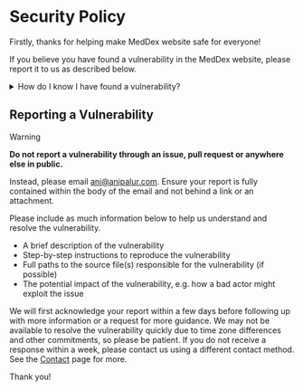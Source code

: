 # Security Policy

Firstly, thanks for helping make MedDex website safe for everyone!

If you believe you have found a vulnerability in the MedDex website, please report it to us as
described below.

<details>

<summary>How do I know I have found a vulnerability?</summary>

Ask yourself these questions:

- Can I access something I should not have access to?
- Can I disable something for other people?
- Can I change the functionality of the website?

If you answered 'yes' to any of these questions, you are probably dealing with a vulnerability.
Even if you answered 'no' to all questions, you might still be dealing with a vulnerability.
If you are unsure, email [ani@anipalur.com].

</details>

## Reporting a Vulnerability

> [!WARNING]  
> **Do not report a vulnerability through an issue, pull request or anywhere else in public.**

Instead, please email [ani@anipalur.com]. Ensure your report is fully contained within the body of the
email and not behind a link or an attachment.

Please include as much information below to help us understand and resolve the vulnerability.

- A brief description of the vulnerability
- Step-by-step instructions to reproduce the vulnerability
- Full paths to the source file(s) responsible for the vulnerability (if possible)
- The potential impact of the vulnerability, e.g. how a bad actor might exploit the issue

We will first acknowledge your report within a few days before following up with more information or
a request for more guidance.
We may not be available to resolve the vulnerability quickly due to time zone differences and other
commitments, so please be patient.
If you do not receive a response within a week, please contact us using a different contact method.
See the [Contact](https://meddex.pages.dev/contact "Learn how to contact us.") page for more.

Thank you!

[ani@anipalur.com]: mailto:ani@anipalur.com "Send Anitej Palur an email."
